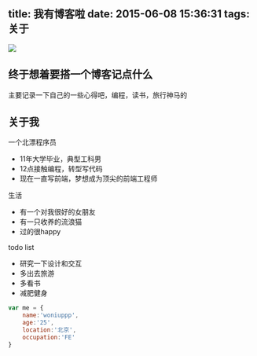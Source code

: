 title: 我有博客啦
date: 2015-06-08 15:36:31
tags: 关于
---
![](http://tp4.sinaimg.cn/2503738775/180/5728875409/1)
## 终于想着要搭一个博客记点什么
<!--more-->
主要记录一下自己的一些心得吧，编程，读书，旅行神马的

## 关于我
一个北漂程序员
* 11年大学毕业，典型工科男
* 12点接触编程，转型写代码
* 现在一直写前端，梦想成为顶尖的前端工程师

生活

* 有一个对我很好的女朋友
* 有一只收养的流浪猫
* 过的很happy

todo list

* 研究一下设计和交互
* 多出去旅游
* 多看书
* 减肥健身

``` javascript
var me = {
	name:'woniuppp',
	age:'25',
	location:'北京',
	occupation:'FE'
}
```
